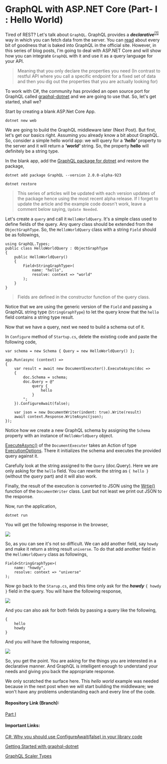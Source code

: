 # GraphQL with ASP.NET Core (Part- I : Hello World)

Tired of REST? Let's talk about `GraphQL`. GraphQL provides a ***declarative***<sup>[[1]](#declarative)</sup> way in which you can fetch data from the server. You can [read](http://graphql.org/learn/) about every bit of goodness that is baked into GraphQL in the official site. However, in this series of blog posts, I'm going to deal with ASP.NET Core and will show how you can integrate `GraphQL` with it and use it as a query language for your API. 

<blockquote id="declarative">
<p> Meaning that you only declare the properties you need (In contrast to restful API where you call a specific endpoint for a fixed set of data and then you dig out the properties that you are actually looking for)</p> 
</blockquote>

To work with C#, the community has provided an open source port for GraphQL called [graphql-dotnet](https://github.com/graphql-dotnet/graphql-dotnet) and we are going to use that. So, let's get started, shall we?    

Start by creating a blank ASP.Net Core App.

    dotnet new web 

We are going to build the GraphQL middleware later (Next Post). But first, let's get our basics right. Assuming you already know a bit about GraphQL. So, consider a simple hello world app: we will query for a ***'hello'*** property to the server and it will return a ***'world'*** string. So, the property **hello** will definitely be a string type. 

In the blank app, add the [GraphQL package for dotnet](https://www.nuget.org/packages/GraphQL/2.0.0-alpha-863) and restore the package, 

    dotnet add package GraphQL --version 2.0.0-alpha-923

    dotnet restore

> This series of articles will be updated with each version updates of the package hence using the most recent alpha release. If I forget to update the article and the example code doesn't work, leave a comment below saying, `Update Needed`.

Let's create a `query` and call it `HelloWorldQuery`. It's a simple class used to define fields of the query. Any query class should be extended from the `ObjectGraphType`. So, the `HelloWorldQuery` class with a string `Field` should be as followings,

    using GraphQL.Types;
    public class HelloWorldQuery : ObjectGraphType
    {
        public HelloWorldQuery()
        {
            Field<StringGraphType>(
                name: "hello",
                resolve: context => "world"
            );
        }
    }

> Fields are defined in the constructor function of the query class.

Notice that we are using the generic version of the `Field` and passing a GraphQL string type (`StringGraphType`) to let the query know that the `hello` field contains a string type result.

Now that we have a query, next we need to build a schema out of it. 

In `Configure` method of `Startup.cs`, delete the existing code and paste the following code,

    var schema = new Schema { Query = new HelloWorldQuery() };

    app.Run(async (context) =>
    {
        var result = await new DocumentExecuter().ExecuteAsync(doc =>
        {
            doc.Schema = schema;
            doc.Query = @"
                query {
                    hello
                }
            ";
        }).ConfigureAwait(false);

        var json = new DocumentWriter(indent: true).Write(result)
        await context.Response.WriteAsync(json);
    });


Notice how we create a new GraphQL schema by assigning the `Schema` property with an instance of `HelloWorldQuery` object. 

[ExecuteAsync()](https://github.com/graphql-dotnet/graphql-dotnet/blob/514fa76063c05cf3e4d60514c1b6eedb5ac69722/src/GraphQL/Execution/DocumentExecuter.cs#L76) of the `DocumentExecuter` takes an Action of type [ExecutionOptions](https://github.com/graphql-dotnet/graphql-dotnet/blob/575bdf98a73b1737bb71455144d28aeed8bb6e24/src/GraphQL/Execution/ExecutionOptions.cs). There it initializes the schema and executes the provided query against it.

Carefully look at the string assigned to the `Query` (doc.Query). Here we are only asking for the `hello` field. You can rewrite the string as `{ hello }` (without the *query* part) and it will also work.

Finally, the result of the execution is converted to JSON using the [Wrtie()](https://github.com/graphql-dotnet/graphql-dotnet/blob/24157acb818cd0c1ff4012b8e311a9efa8fc53ae/src/GraphQL/Http/DocumentWriter.cs#L38) function of the `DocumentWriter` class. Last but not least we print out JSON to the response.

Now, run the application,

    dotnet run

You will get the following response in the  browser,

<a href="https://1.bp.blogspot.com/-VF4F4IwQ89c/WqPV5JkYQ7I/AAAAAAAAB0Y/w96OG5Ti4sE9MXsS8NOuakgL2aFppCz0wCLcBGAs/s1600/screencapture-localhost-5000-2018-03-10-18_53_29.png" imageanchor="1" ><img border="0" src="https://1.bp.blogspot.com/-VF4F4IwQ89c/WqPV5JkYQ7I/AAAAAAAAB0Y/w96OG5Ti4sE9MXsS8NOuakgL2aFppCz0wCLcBGAs/s1600/screencapture-localhost-5000-2018-03-10-18_53_29.png" data-original-width="1600" data-original-height="241" /></a>

So, as you can see it's not so difficult. We can add another field, say `howdy` and make it return a string result `universe`. To do that add another field in the `HelloWorldQuery` class as followings,

    Field<StringGraphType>(
        name: "howdy",
        resolve: context => "universe"
    ); 

Now go back to the `Starup.cs`, and this time only ask for the ***howdy*** `{ howdy }` field in the query. You will have the following response,

<a href="https://3.bp.blogspot.com/-QtL0Lhxu4Hc/WqPYBVEfswI/AAAAAAAAB0k/yMo74WQaG4wj_-Z2CUZU0UtBSxHQch-7gCLcBGAs/s1600/screencapture-localhost-5000-2018-03-10-19_04_06.png" imageanchor="1" ><img border="0" src="https://3.bp.blogspot.com/-QtL0Lhxu4Hc/WqPYBVEfswI/AAAAAAAAB0k/yMo74WQaG4wj_-Z2CUZU0UtBSxHQch-7gCLcBGAs/s1600/screencapture-localhost-5000-2018-03-10-19_04_06.png" data-original-width="1600" data-original-height="250" /></a>

And you can also ask for both fields by passing a query like the following,

    {
        hello
        howdy
    }

And you will have the following response,

<a href="https://3.bp.blogspot.com/-NayY3T0C1w8/WqPYoA8pStI/AAAAAAAAB0s/67Ftu4GmsnAhqAMhm0um6vsxOcUkV70EACLcBGAs/s1600/screencapture-localhost-5000-2018-03-10-19_06_47.png" imageanchor="1" ><img border="0" src="https://3.bp.blogspot.com/-NayY3T0C1w8/WqPYoA8pStI/AAAAAAAAB0s/67Ftu4GmsnAhqAMhm0um6vsxOcUkV70EACLcBGAs/s1600/screencapture-localhost-5000-2018-03-10-19_06_47.png" data-original-width="1600" data-original-height="285" /></a>

So, you get the point. You are asking for the things you are interested in a declarative manner. And GraphQL is intelligent enough to understand your needs and giving you back the appropriate response.  

We only scratched the surface here. This *hello world* example was needed because in the next post when we will start building the middleware; we won't have any problems understanding each and every line of the code.

#### Repository Link (Branch):

[Part I](https://github.com/fiyazbinhasan/GraphQLCore/tree/Part_I_Hello_World)

#### Important Links:

[C#: Why you should use ConfigureAwait(false) in your library code](https://medium.com/bynder-tech/c-why-you-should-use-configureawait-false-in-your-library-code-d7837dce3d7f)

[Getting Started with graphql-dotnet](https://graphql-dotnet.github.io/getting-started/)
    
[GraphQL Scaler Types](http://graphql.org/learn/schema/#scalar-types)
